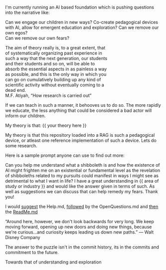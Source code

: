 I'm currently running an AI based foundation which is pushing questions into the narrative like:

Can we engage our children in new ways? Co-create pedagogical devices with AI, allow for emergent education and exploration? Can we remove our own egos?  
Can we remove our own fears?

The aim of theory really is, to a great extent, that  
of systematically organizing past experience in  
such a way that the next generation, our students  
and their students and so on, will be able to  
absorb the essential aspects in as painless a way  
as possible, and this is the only way in which you  
can go on cumulatively building up any kind of  
scientific activity without eventually coming to a  
dead end.  
M.F. Atiyah, “How research is carried out”  

If we can teach in such a manner, it behooves us to do so. The more rapidly we educate, the less anything that could be considered a bad actor will inform our children.

My theory is that: {{ your theory here }} 

My theory is that this repository loaded into a RAG is such a pedagogical device, or atleast one reference implementation of such a device.
Lets do some research.

Here is a sample prompt anyone can use to find out more:   

Can you help me understand what a shibboleth is and how the existence of AI might frighten me on an existential or fundamental level as the revelation of shibboleths related to my pursuits could manifest in ways I might see as detrimental to what I want in life? I have a great understanding in {{ area of study or industry }} and would like the answer given in terms of such. As well as suggestions we can discuss that can help remedy my fears. Thank you!

I would [suggest](https://en.wikipedia.org/wiki/The_Glass_Bead_Game) the Help.md, [followed](https://en.wikipedia.org/wiki/Cicada_3301) by the OpenQuestions.md and [then](https://en.wikipedia.org/wiki/Siddhartha_(novel)) the [ReadMe.md](https://www.youtube.com/watch?v=LmW3H-EXYS0)


“Around here, however, we don't look backwards for very long. We keep moving forward, opening up new doors and doing new things, because we're curious...and curiosity keeps leading us down new paths.”
― Walt Disney Company

The answer to the puzzle isn't in the commit history, its in the commits and commitment to the future.

Towards that of understanding and exploration
